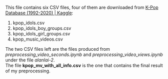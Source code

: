 This file contains six CSV files, four of them are downloaded from  [K-Pop Database (1992-2020) | Kaggle](https://www.kaggle.com/datasets/kimjihoo/kpopdb):<br>
1. kpop_idols.csv
2. kpop_idols_boy_groups.csv
3. kpop_idols_girl_groups.csv
4. kpop_music_videos.csv

The two CSV files left are the files produced from *preprocessing_video_seconds.ipynb* and *preprocessing_video_views.ipynb* under the file *alanlai-2*.<br>
The file **kpop_mv_with_all_info.csv** is the one that contains the final result of my preprocessing.